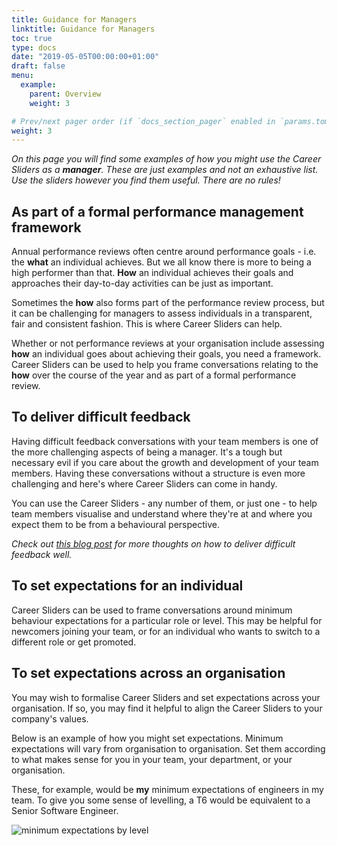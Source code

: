 ```yaml
---
title: Guidance for Managers
linktitle: Guidance for Managers
toc: true
type: docs
date: "2019-05-05T00:00:00+01:00"
draft: false
menu:
  example:
    parent: Overview
    weight: 3

# Prev/next pager order (if `docs_section_pager` enabled in `params.toml`)
weight: 3
---
```


_On this page you will find some examples of how you might use the Career Sliders as a **manager**. These are just examples and not an exhaustive list. Use the sliders however you find them useful. There are no rules!_

## As part of a formal performance management framework

Annual performance reviews often centre around performance goals - i.e. the **what** an individual achieves. But we all know there is more to being a high performer than that. **How** an individual achieves their goals and approaches their day-to-day activities can be just as important.

Sometimes the **how** also forms part of the performance review process, but it can be challenging for managers to assess individuals in a transparent, fair and consistent fashion. This is where Career Sliders can help.

Whether or not performance reviews at your organisation include assessing **how** an individual goes about achieving their goals, you need a framework. Career Sliders can be used to help you frame conversations relating to the **how** over the course of the year and as part of a formal performance review.

## To deliver difficult feedback

Having difficult feedback conversations with your team members is one of the more challenging aspects of being a manager. It's a tough but necessary evil if you care about the growth and development of your team members. Having these conversations without a structure is even more challenging and here's where Career Sliders can come in handy.

You can use the Career Sliders - any number of them, or just one - to help team members visualise and understand where they're at and where you expect them to be from a behavioural perspective.

*Check out [this blog post](../../../post/delivering-difficult-feedback) for more thoughts on how to deliver difficult feedback well.*

## To set expectations for an individual

Career Sliders can be used to frame conversations around minimum behaviour expectations for a particular role or level. This may be helpful for newcomers joining your team, or for an individual who wants to switch to a different role or get promoted.

## To set expectations across an organisation

You may wish to formalise Career Sliders and set expectations across your organisation. If so, you may find it helpful to align the Career Sliders to your company's values.

Below is an example of how you might set expectations. Minimum expectations will vary from organisation to organisation. Set them according to what makes sense for you in your team, your department, or your organisation.

These, for example, would be **my** minimum expectations of engineers in my team. To give you some sense of levelling, a T6 would be equivalent to a Senior Software Engineer.

![minimum expectations by level](../expectations.svg)
